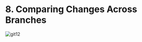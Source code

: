 # 8. Comparing Changes Across Branches

![git12](https://user-images.githubusercontent.com/50626798/229420971-923185ae-c151-47c2-92b2-75e988ba6ca6.png)
